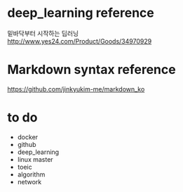 # deep_learning reference
밑바닥부터 시작하는 딥러닝<br>
<http://www.yes24.com/Product/Goods/34970929>

# Markdown syntax reference
<https://github.com/jinkyukim-me/markdown_ko>

# to do
* docker
* github
* deep_learning
* linux master 
* toeic
* algorithm
* network

